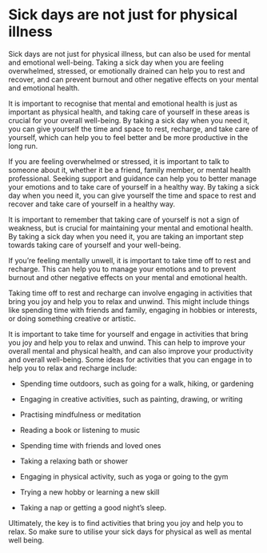 # Sick days are not just for physical illness

Sick days are not just for physical illness, but can also be used for mental and emotional well-being. Taking a sick day when you are feeling overwhelmed, stressed, or emotionally drained can help you to rest and recover, and can prevent burnout and other negative effects on your mental and emotional health.

It is important to recognise that mental and emotional health is just as important as physical health, and taking care of yourself in these areas is crucial for your overall well-being. By taking a sick day when you need it, you can give yourself the time and space to rest, recharge, and take care of yourself, which can help you to feel better and be more productive in the long run.

If you are feeling overwhelmed or stressed, it is important to talk to someone about it, whether it be a friend, family member, or mental health professional. Seeking support and guidance can help you to better manage your emotions and to take care of yourself in a healthy way. By taking a sick day when you need it, you can give yourself the time and space to rest and recover and take care of yourself in a healthy way.

It is important to remember that taking care of yourself is not a sign of weakness, but is crucial for maintaining your mental and emotional health. By taking a sick day when you need it, you are taking an important step towards taking care of yourself and your well-being.

If you’re feeling mentally unwell, it is important to take time off to rest and recharge. This can help you to manage your emotions and to prevent burnout and other negative effects on your mental and emotional health.

Taking time off to rest and recharge can involve engaging in activities that bring you joy and help you to relax and unwind. This might include things like spending time with friends and family, engaging in hobbies or interests, or doing something creative or artistic.

It is important to take time for yourself and engage in activities that bring you joy and help you to relax and unwind. This can help to improve your overall mental and physical health, and can also improve your productivity and overall well-being. Some ideas for activities that you can engage in to help you to relax and recharge include:

*   Spending time outdoors, such as going for a walk, hiking, or gardening
    
*   Engaging in creative activities, such as painting, drawing, or writing
    
*   Practising mindfulness or meditation
    
*   Reading a book or listening to music
    
*   Spending time with friends and loved ones
    
*   Taking a relaxing bath or shower
    
*   Engaging in physical activity, such as yoga or going to the gym
    
*   Trying a new hobby or learning a new skill
    
*   Taking a nap or getting a good night’s sleep.
    

Ultimately, the key is to find activities that bring you joy and help you to relax. So make sure to utilise your sick days for physical as well as mental well being.